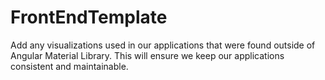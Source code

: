 # FrontEndTemplate

Add any visualizations used in our applications that were found outside of Angular Material Library. 
This will ensure we keep our applications consistent and maintainable.

